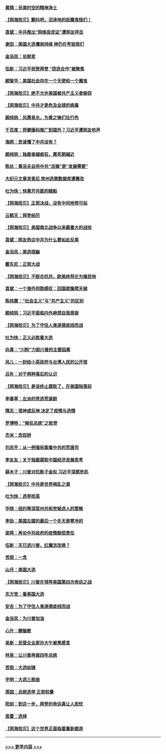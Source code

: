 #### [黄翔：另类时空的精神净土](../pages/nsc993/n12578638.md?t=11271602) 
#### [【网海拾贝】颤抖吧，沼泽地的妖魔鬼怪们！](../pages/nsc993/n12578552.md?t=11271602) 
#### [袁斌：中共推出“网络良民证”遭网友抨击](../pages/nsc993/n12578511.md?t=11271602) 
#### [谢田：美国大选僵局持续 神仍在考验我们](../pages/nsc993/n12577432.md?t=11271602) 
#### [金浴凤：论脱贫](../pages/nsc993/n12576386.md?t=11271602) 
#### [伍新：习近平祝贺拜登 “窃选合作”被聚焦](../pages/nsc993/n12576358.md?t=11271602) 
#### [颜智华：美国社会存在一个天使和一个魔鬼](../pages/nsc993/n12574299.md?t=11271602) 
#### [【网海拾贝】绝不允许美国被共产主义者偷窃](../pages/nsc993/n12573396.md?t=11271602) 
#### [【网海拾贝】中共才是危及全球的病毒](../pages/nsc993/n12571204.md?t=11271602) 
#### [颜纯钩：风萧易水，为黄之锋们壮行色](../pages/nsc993/n12571487.md?t=11271602) 
#### [千百度：将健康码推广到国外？习近平遭网友呛声](../pages/nsc993/n12570808.md?t=11271602) 
#### [海网：您读懂了中共没有？](../pages/nsc993/n12570487.md?t=11271602) 
#### [颜纯钩：独裁者越疯狂，离死期越近](../pages/nsc993/n12569055.md?t=11271602) 
#### [陈达：黄洁夫自供中共“活摘”是“发展需要”](../pages/nsc993/n12568541.md?t=11271602) 
#### [大纪元文章发表后 宾州选票数据库遭篡改](../pages/nsc993/n12568105.md?t=11271602) 
#### [吐为快：快离开共匪的贼船](../pages/nsc993/n12568462.md?t=11271602) 
#### [【网海拾贝】正邪决战，没有中间地带可站](../pages/nsc993/n12568439.md?t=11271602) 
#### [云鹤天：拜登经历](../pages/nsc993/n12567294.md?t=11271602) 
#### [【网海拾贝】美国南北战争以来最重大的战役](../pages/nsc993/n12567247.md?t=11271602) 
#### [袁斌：网友热议中共为什么要如此反美](../pages/nsc993/n12567162.md?t=11271602) 
#### [金浴凤：美选探幽](../pages/nsc993/n12567147.md?t=11271602) 
#### [戴东尼：正邪大战](../pages/nsc993/n12567033.md?t=11271602) 
#### [【网海拾贝】不联合抗共，欧美终将沦为殖民地](../pages/nsc993/n12565068.md?t=11271602) 
#### [袁斌：一个海外同胞感叹：回国就像爬天梯](../pages/nsc993/n12564986.md?t=11271602) 
#### [陈纬霆：“社会主义”与“共产主义”的区别](../pages/nsc993/n12562417.md?t=11271602) 
#### [颜纯钩：习近平面临内外麻烦自我周旋](../pages/nsc993/n12563356.md?t=11271602) 
#### [【网海拾贝】为了守住人类道德底线而战](../pages/nsc993/n12562542.md?t=11271602) 
#### [吐为快：正义必胜看大选](../pages/nsc993/n12561967.md?t=11271602) 
#### [向真：“川粉”力挺川普的主要因素](../pages/nsc993/n12560774.md?t=11271602) 
#### [风儿：一封给小英政府与台湾人民的公开信](../pages/nsc993/n12560581.md?t=11271602) 
#### [吕朴：对于两种落后的认识](../pages/nsc993/n12560492.md?t=11271602) 
#### [【网海拾贝】是该终止腐败了，在美国陷落前](../pages/nsc993/n12559936.md?t=11271602) 
#### [李春草：左派的竞选荒诞剧](../pages/nsc993/n12558380.md?t=11271602) 
#### [隋志：信神或反神 决定了疫情与选情](../pages/nsc993/n12558255.md?t=11271602) 
#### [罗博特：“候任总统”之败登](../pages/nsc993/n12558189.md?t=11271602) 
#### [杰米：念奴娇](../pages/nsc993/n12558174.md?t=11271602) 
#### [刘忠平：从一例强拆案看中共的荒唐司](../pages/nsc993/n12558036.md?t=11271602) 
#### [李友友：关于独裁腐败中国经济发展思考](../pages/nsc993/n12558004.md?t=11271602) 
#### [薛木子：川普对抗影子金权 习近平深感危机](../pages/nsc993/n12557342.md?t=11271602) 
#### [【网海拾贝】中共是世界祸乱之源](../pages/nsc993/n12555353.md?t=11271602) 
#### [吐为快：选举拾英](../pages/nsc993/n12555041.md?t=11271602) 
#### [华旸：纽约等深蓝州共和党候选人的策略](../pages/nsc993/n12554309.md?t=11271602) 
#### [李劼：美国左媒的最后一个冬天是寒冷的](../pages/nsc993/n12552947.md?t=11271602) 
#### [梁鸣：再论中共政府的疫情赔偿责任](../pages/nsc993/n12553012.md?t=11271602) 
#### [伍新：天已选川普，红魔怎改换？](../pages/nsc993/n12552970.md?t=11271602) 
#### [苦胆：一念](../pages/nsc993/n12552957.md?t=11271602) 
#### [山月：美国大选](../pages/nsc993/n12552446.md?t=11271602) 
#### [【网海拾贝】川普在领导美国第四次命运之战](../pages/nsc993/n12551973.md?t=11271602) 
#### [东方觉：看美国大选](../pages/nsc993/n12551647.md?t=11271602) 
#### [安吉：为了守住人类道德底线而战](../pages/nsc993/n12551111.md?t=11271602) 
#### [金浴凤：为川普加油](../pages/nsc993/n12551085.md?t=11271602) 
#### [心升：醒脑歌](../pages/nsc993/n12550984.md?t=11271602) 
#### [吴新：民营企业家孙大午被黑感言](../pages/nsc993/n12550656.md?t=11271602) 
#### [林泉：让川普再做四年总统](../pages/nsc993/n12550640.md?t=11271602) 
#### [苦胆：大选如镜](../pages/nsc993/n12550630.md?t=11271602) 
#### [宇明：大选三部曲](../pages/nsc993/n12550603.md?t=11271602) 
#### [莲园：总统选举 正邪较量](../pages/nsc993/n12550594.md?t=11271602) 
#### [阳剑：到这一步，拜登的命运真让人担忧](../pages/nsc993/n12549093.md?t=11271602) 
#### [高雷：选择](../pages/nsc993/n12549087.md?t=11271602) 
#### [【网海拾贝】这个世界正面临着重新塑造](../pages/nsc993/n12548326.md?t=11271602) 

----
#### [ >>> 更早内容 <<< ](../indexes/nsc993-earlier.md)
